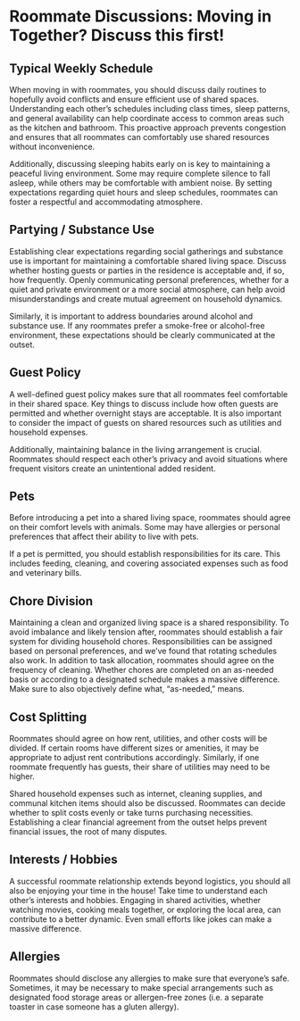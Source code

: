 # Roommate Discussions: Moving in Together? Discuss this first!

## Typical Weekly Schedule

When moving in with roommates, you should discuss daily routines to hopefully avoid conflicts and ensure efficient use of shared spaces. Understanding each other’s schedules including class times, sleep patterns, and general availability can help coordinate access to common areas such as the kitchen and bathroom. This proactive approach prevents congestion and ensures that all roommates can comfortably use shared resources without inconvenience.

Additionally, discussing sleeping habits early on is key to maintaining a peaceful living environment. Some may require complete silence to fall asleep, while others may be comfortable with ambient noise. By setting expectations regarding quiet hours and sleep schedules, roommates can foster a respectful and accommodating atmosphere.

## Partying / Substance Use
Establishing clear expectations regarding social gatherings and substance use is important for maintaining a comfortable shared living space. Discuss whether hosting guests or parties in the residence is acceptable and, if so, how frequently. Openly communicating personal preferences, whether for a quiet and private environment or a more social atmosphere, can help avoid misunderstandings and create mutual agreement on household dynamics.

Similarly, it is important to address boundaries around alcohol and substance use. If any roommates prefer a smoke-free or alcohol-free environment, these expectations should be clearly communicated at the outset.

## Guest Policy
A well-defined guest policy makes sure that all roommates feel comfortable in their shared space. Key things to discuss include how often guests are permitted and whether overnight stays are acceptable. It is also important to consider the impact of guests on shared resources such as utilities and household expenses.

Additionally, maintaining balance in the living arrangement is crucial. Roommates should respect each other’s privacy and avoid situations where frequent visitors create an unintentional added resident. 

## Pets
Before introducing a pet into a shared living space, roommates should agree on their comfort levels with animals. Some may have allergies or personal preferences that affect their ability to live with pets.

If a pet is permitted, you should establish responsibilities for its care. This includes feeding, cleaning, and covering associated expenses such as food and veterinary bills. 

## Chore Division
Maintaining a clean and organized living space is a shared responsibility. To avoid imbalance and likely tension after, roommates should establish a fair system for dividing household chores. Responsibilities can be assigned based on personal preferences, and we’ve found that rotating schedules also work.
In addition to task allocation, roommates should agree on the frequency of cleaning. Whether chores are completed on an as-needed basis or according to a designated schedule makes a massive difference. Make sure to also objectively define what, “as-needed,” means.

## Cost Splitting
Roommates should agree on how rent, utilities, and other costs will be divided. If certain rooms have different sizes or amenities, it may be appropriate to adjust rent contributions accordingly. Similarly, if one roommate frequently has guests, their share of utilities may need to be higher.

Shared household expenses such as internet, cleaning supplies, and communal kitchen items should also be discussed. Roommates can decide whether to split costs evenly or take turns purchasing necessities. Establishing a clear financial agreement from the outset helps prevent financial issues, the root of many disputes.

## Interests / Hobbies
A successful roommate relationship extends beyond logistics, you should all also be enjoying your time in the house! Take time to understand each other’s interests and hobbies. Engaging in shared activities, whether watching movies, cooking meals together, or exploring the local area, can contribute to a better dynamic. Even small efforts like jokes can make a massive difference.

## Allergies
Roommates should disclose any allergies to make sure that everyone’s safe. Sometimes, it may be necessary to make special arrangements such as designated food storage areas or allergen-free zones (i.e. a separate toaster in case someone has a gluten allergy). 